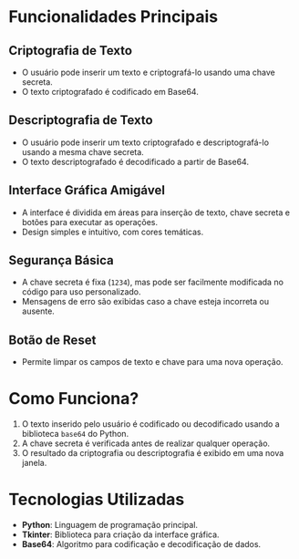 # Funcionalidades Principais

## Criptografia de Texto
- O usuário pode inserir um texto e criptografá-lo usando uma chave secreta.
- O texto criptografado é codificado em Base64.

## Descriptografia de Texto
- O usuário pode inserir um texto criptografado e descriptografá-lo usando a mesma chave secreta.
- O texto descriptografado é decodificado a partir de Base64.

## Interface Gráfica Amigável
- A interface é dividida em áreas para inserção de texto, chave secreta e botões para executar as operações.
- Design simples e intuitivo, com cores temáticas.

## Segurança Básica
- A chave secreta é fixa (`1234`), mas pode ser facilmente modificada no código para uso personalizado.
- Mensagens de erro são exibidas caso a chave esteja incorreta ou ausente.

## Botão de Reset
- Permite limpar os campos de texto e chave para uma nova operação.

# Como Funciona?
1. O texto inserido pelo usuário é codificado ou decodificado usando a biblioteca `base64` do Python.
2. A chave secreta é verificada antes de realizar qualquer operação.
3. O resultado da criptografia ou descriptografia é exibido em uma nova janela.

# Tecnologias Utilizadas
- **Python**: Linguagem de programação principal.
- **Tkinter**: Biblioteca para criação da interface gráfica.
- **Base64**: Algoritmo para codificação e decodificação de dados.
